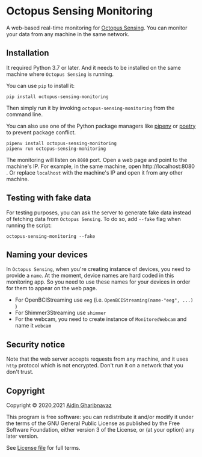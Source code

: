 Octopus Sensing Monitoring
==========================

A web-based real-time monitoring for [Octopus Sensing](octopus-sensing.nastaran-saffar.me/). You can
monitor your data from any machine in the same network.

Installation
------------

It required Python 3.7 or later. And it needs to be installed on the same machine where `Octopus
Sensing` is running.

You can use `pip` to install it:

```
pip install octopus-sensing-monitoring
```

Then simply run it by invoking `octopus-sensing-monitoring` from the command line.

You can also use one of the Python package managers like [pipenv](https://pipenv.pypa.io/en/latest/)
or [poetry](python-poetry.org/) to prevent package conflict.

```
pipenv install octopus-sensing-monitoring
pipenv run octopus-sensing-monitoring
```

The monitoring will listen on `8080` port. Open a web page and point to the machine's IP. For
example, in the same machine, open http://localhost:8080 . Or replace `localhost` with the machine's
IP and open it from any other machine.

Testing with fake data
----------------------

For testing purposes, you can ask the server to generate fake data instead of fetching data from
`Octopus Sensing`. To do so, add `--fake` flag when running the script:

```
octopus-sensing-monitoring --fake
```

Naming your devices
-------------------

In `Octopus Sensing`, when you're creating instance of devices, you need to provide a `name`. At the
moment, device names are hard coded in this monitoring app. So you need to use these names for your
devices in order for them to appear on the web page.

* For OpenBCIStreaming use `eeg` (i.e. `OpenBCIStreaming(name-"eeg", ...)` )
* For Shimmer3Streaming use `shimmer`
* For the webcam, you need to create instance of `MonitoredWebcam` and name it `webcam`

Security notice
---------------

Note that the web server accepts requests from any machine, and it uses `http` protocol which
is not encrypted. Don't run it on a network that you don't trust.

Copyright
---------

Copyright © 2020,2021 [Aidin Gharibnavaz](https://aidinhut.com)

This program is free software: you can redistribute it and/or modify it under the terms of the GNU
General Public License as published by the Free Software Foundation, either version 3 of the
License, or (at your option) any later version.

See [License file](LICENSE) for full terms.
